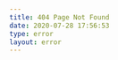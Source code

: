 ```yaml
---
title: 404 Page Not Found
date: 2020-07-28 17:56:53
type: error
layout: error
---
```


<script>
  let url = location.href;
  console.log(url);
  let redirect = false;
  if (url.includes('/Chimeraland')) {
    url = url.replace('/Chimeraland', '/chimeraland');
    redirect = true;
  }
  if (url.includes('/Monsters')) {
    url = url.replace('/Monsters', '/monsters');
    redirect = true;
  }
  if (url.includes('/Attendants')) {
    url = url.replace('/Attendants', '/attendants');
    redirect = true;
  }
  if (url.endsWith('/Recipes.html')) {
    url = url.replace('/Recipes.html', '/recipes.html');
    redirect = true;
  }
  if (redirect) {
    // location.replace(url);
    window.location.href(url);
    document.head.innerHTML += `<link rel="canonical" href="${url}" />`;
  }
</script>
